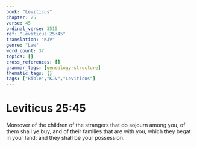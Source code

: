 ```yaml
---
book: "Leviticus"
chapter: 25
verse: 45
ordinal_verse: 3515
ref: "Leviticus 25:45"
translation: "KJV"
genre: "Law"
word_count: 37
topics: []
cross_references: []
grammar_tags: [genealogy-structure]
thematic_tags: []
tags: ["Bible","KJV","Leviticus"]
---
```


# Leviticus 25:45

Moreover of the children of the strangers that do sojourn among you, of them shall ye buy, and of their families that are with you, which they begat in your land: and they shall be your possession.

